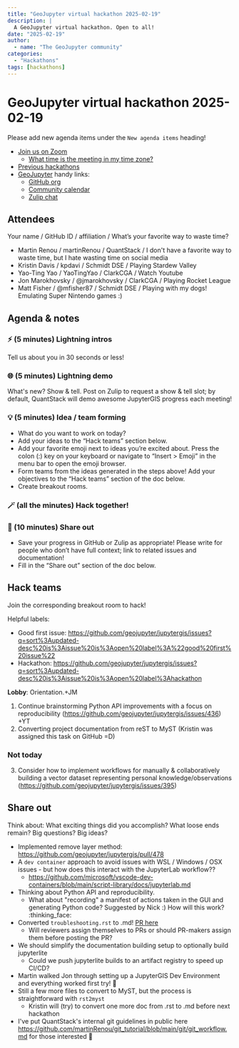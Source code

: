 ```yaml
---
title: "GeoJupyter virtual hackathon 2025-02-19"
description: |
  A GeoJupyter virtual hackathon. Open to all!
date: "2025-02-19"
author:
  - name: "The GeoJupyter community"
categories:
  - "Hackathons"
tags: [hackathons]
---
```


# GeoJupyter virtual hackathon 2025-02-19

Please add new agenda items under the `New agenda items` heading!

- [Join us on Zoom](https://berkeley.zoom.us/j/92451699568)
  - [What time is the meeting in my time zone?](https://dateful.com/convert/utc?t=3pm)
- [Previous hackathons](https://geojupyter.org/blog/#category=Hackathons)
- [GeoJupyter](https://geojupyter.org) handy links:
  - [GitHub org](https://github.com/geojupyter)
  - [Community calendar](https://geojupyter.org/calendar.html)
  - [Zulip chat](https://jupyter.zulipchat.com/#narrow/channel/471314-geojupyter)


## Attendees

Your name / GitHub ID / affiliation / What’s your favorite way to waste time?

* Martin Renou / martinRenou / QuantStack / I don't have a favorite way to waste time, but I hate wasting time on social media
* Kristin Davis / kpdavi / Schmidt DSE / Playing Stardew Valley
* Yao-Ting Yao / YaoTingYao / ClarkCGA / Watch Youtube
* Jon Marokhovsky / @jmarokhovsky / ClarkCGA / Playing Rocket League
* Matt Fisher / @mfisher87 / Schmidt DSE / Playing with my dogs! Emulating Super Nintendo games :)



## Agenda & notes

### ⚡ (5 minutes) Lightning intros

Tell us about you in 30 seconds or less!


### 🌐 (5 minutes) Lightning demo

What's new? Show & tell.
Post on Zulip to request a show & tell slot; by default, QuantStack will demo awesome
JupyterGIS progress each meeting!


### 💡 (5 minutes) Idea / team forming

* What do you want to work on today?
* Add your ideas to the “Hack teams” section below.
* Add your favorite emoji next to ideas you’re excited about. Press the colon (:) key on your keyboard or navigate to “Insert > Emoji” in the menu bar to open the emoji browser.
* Form teams from the ideas generated in the steps above! Add your objectives to the “Hack teams” section of the doc below.
* Create breakout rooms.


### 🪄 (all the minutes) Hack together!

### 💬 (10 minutes) Share out

* Save your progress in GitHub or Zulip as appropriate!
  Please write for people who don’t have full context; link to related issues and documentation!
* Fill in the “Share out” section of the doc below.


## Hack teams

Join the corresponding breakout room to hack!

Helpful labels:
* Good first issue: https://github.com/geojupyter/jupytergis/issues?q=sort%3Aupdated-desc%20is%3Aissue%20is%3Aopen%20label%3A%22good%20first%20issue%22
* Hackathon: https://github.com/geojupyter/jupytergis/issues?q=sort%3Aupdated-desc%20is%3Aissue%20is%3Aopen%20label%3Ahackathon

**Lobby**: Orientation.+JM

1. Continue brainstorming Python API improvements with a focus on reproducibility (https://github.com/geojupyter/jupytergis/issues/436) +YT
2. Converting project documentation from reST to MyST (Kristin was assigned this task on GitHub =D)


### Not today

3. Consider how to implement workflows for manually & collaboratively building a vector dataset representing personal knowledge/observations (https://github.com/geojupyter/jupytergis/issues/395)


## Share out

Think about:
What exciting things did you accomplish?
What loose ends remain?
Big questions? Big ideas?

* Implemented remove layer method: https://github.com/geojupyter/jupytergis/pull/478
* A `dev container` approach to avoid issues with WSL / Windows / OSX issues - but how does this interact with the JupyterLab workflow??
    * https://github.com/microsoft/vscode-dev-containers/blob/main/script-library/docs/jupyterlab.md
* Thinking about Python API and reproducibility.
    * What about "recording" a manifest of actions taken in the GUI and generating Python code? Suggested by Nick :) How will this work? :thinking_face:
* Converted `troubleshooting.rst` to .md! [PR here](https://github.com/geojupyter/jupytergis/pull/479)
    * Will reviewers assign themselves to PRs or should PR-makers assign them before posting the PR?
* We should simplify the documentation building setup to optionally build jupyterlite
    * Could we push jupyterlite builds to an artifact registry to speed up CI/CD?
* Martin walked Jon through setting up a JupyterGIS Dev Environment and everything worked first try! :confetti_ball:
* Still a few more files to convert to MyST, but the process is straightforward with `rst2myst`
    * Kristin will (try) to convert one more doc from .rst to .md before next hackathon
* I've put QuantStack's internal git guidelines in public here <https://github.com/martinRenou/git_tutorial/blob/main/git/git_workflow.md> for those interested :raised_hands:
